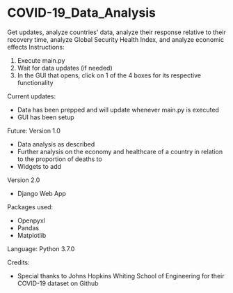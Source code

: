 # COVID-19_Data_Analysis
Get updates, analyze countries' data, analyze their response relative to their recovery time, analyze Global Security Health Index, and analyze economic effects
Instructions:
1) Execute main.py
2) Wait for data updates (if needed)
3) In the GUI that opens, click on 1 of the 4 boxes for its respective functionality

Current updates:
- Data has been prepped and will update whenever main.py is executed
- GUI has been setup

Future:
Version 1.0
- Data analysis as described
- Further analysis on the economy and healthcare of a country in relation to the proportion of deaths to 
- Widgets to add

Version 2.0
- Django Web App

Packages used:
- Openpyxl
- Pandas
- Matplotlib

Language: Python 3.7.0

Credits:
- Special thanks to Johns Hopkins Whiting School of Engineering for their COVID-19 dataset on Github

